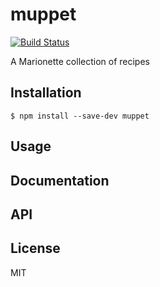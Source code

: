 # muppet

[![Build Status](https://secure.travis-ci.org/stephanebachelier/muppet.png?branch=master)](http://travis-ci.org/stephanebachelier/muppet)

A Marionette collection of recipes

## Installation

```
$ npm install --save-dev muppet
```

## Usage

## Documentation

## API

## License

MIT

